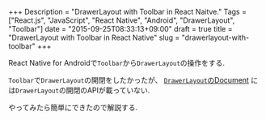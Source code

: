 +++
Description = "DrawerLayout with Toolbar in React Naitve."
Tags = ["React.js", "JavaScript", "React Native", "Android", "DrawerLayout", "Toolbar"]
date = "2015-09-25T08:33:13+09:00"
draft = true
title = "DrawerLayout with Toolbar in React Native"
slug = "drawerlayout-with-toolbar"
+++

React Native for Androidで`Toolbar`から`DrawerLayout`の操作をする.

<!--more-->

`Toolbar`で`DrawerLayout`の開閉をしたかったが、
[`DrawerLayout`のDocument](https://facebook.github.io/react-native/docs/drawerlayoutandroid.html)
には`DrawerLayout`の開閉のAPIが載っていない.

やってみたら簡単にできたので解説する.
